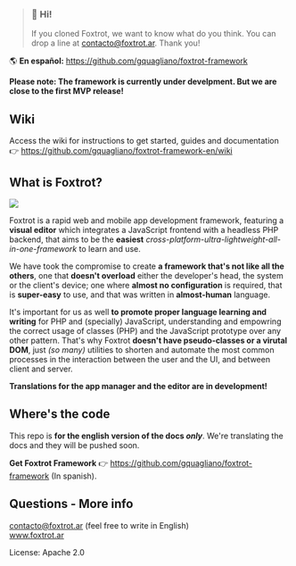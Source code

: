 > ### 👋 Hi!
> If you cloned Foxtrot, we want to know what do you think. You can drop a line at contacto@foxtrot.ar. Thank you!

🌎 **En español:** https://github.com/gquagliano/foxtrot-framework

**Please note: The framework is currently under develpment. But we are close to the first MVP release!**

## Wiki

Access the wiki for instructions to get started, guides and documentation 👉 https://github.com/gquagliano/foxtrot-framework-en/wiki

## What is Foxtrot?

![](https://github.com/gquagliano/foxtrot-framework/wiki/img/editor.jpg)

Foxtrot is a rapid web and mobile app development framework, featuring a **visual editor** which integrates a JavaScript frontend with a headless PHP backend, that aims to be the **easiest** *cross-platform-ultra-lightweight-all-in-one-framework* to learn and use.

We have took the compromise to create **a framework that's not like all the others**, one that **doesn't overload** either the developer's head, the system or the client's device; one where **almost no configuration** is required, that is **super-easy** to use, and that was written in **almost-human** language.

It's important for us as well **to promote proper language learning and writing** for PHP and (specially) JavaScript, understanding and empowring the correct usage of classes (PHP) and the JavaScript prototype over any other pattern. That's why Foxtrot **doesn't have pseudo-classes or a virutal DOM**, just *(so many)* utilities to shorten and automate the most common processes in the interaction between the user and the UI, and between client and server.

**Translations for the app manager and the editor are in development!**

## Where's the code

This repo is **for the english version of the docs *only***. We're translating the docs and they will be pushed soon.

**Get Foxtrot Framework** 👉 https://github.com/gquagliano/foxtrot-framework (In spanish).

## Questions - More info

contacto@foxtrot.ar (feel free to write in English)  
www.foxtrot.ar

License: Apache 2.0
